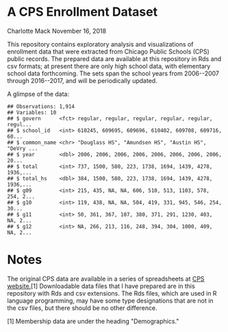 A CPS Enrollment Dataset
================
Charlotte Mack
November 16, 2018

This repository contains exploratory analysis and visualizations of enrollment data that were extracted from Chicago Public Schools (CPS) public records. The prepared data are available at this repository in Rds and csv formats; at present there are only high school data, with elementary school data forthcoming. The sets span the school years from 2006--2007 through 2016--2017, and will be periodically updated.

A glimpse of the data:

    ## Observations: 1,914
    ## Variables: 10
    ## $ govern      <fct> regular, regular, regular, regular, regular, regul...
    ## $ school_id   <int> 610245, 609695, 609696, 610402, 609708, 609716, 60...
    ## $ common_name <chr> "Douglass HS", "Amundsen HS", "Austin HS", "DeVry ...
    ## $ year        <dbl> 2006, 2006, 2006, 2006, 2006, 2006, 2006, 2006, 20...
    ## $ total       <int> 737, 1500, 580, 223, 1738, 1694, 1439, 4278, 1936,...
    ## $ total_hs    <dbl> 384, 1500, 580, 223, 1738, 1694, 1439, 4278, 1936,...
    ## $ g09         <int> 215, 435, NA, NA, 606, 510, 513, 1103, 578, 254, 2...
    ## $ g10         <int> 119, 438, NA, NA, 504, 419, 331, 945, 546, 254, 30...
    ## $ g11         <int> 50, 361, 367, 107, 380, 371, 291, 1230, 403, NA, 2...
    ## $ g12         <int> NA, 266, 213, 116, 248, 394, 304, 1000, 409, NA, 2...

Notes
=====

The original CPS data are available in a series of spreadsheets at [CPS website.](http://www.cps.edu/SchoolData/Pages/SchoolData.aspx)[1] Downloadable data files that I have prepared are in this repository with Rds and csv extensions. The Rds files, which are used in R language programming, may have some type designations that are not in the csv files, but there should be no other difference.

[1] Membership data are under the heading "Demographics."
